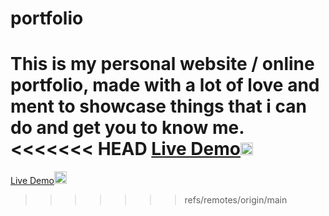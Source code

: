 # portfolio
This is my personal website / online portfolio, made with a lot of love and ment to showcase things that i can do and get you to know me.<br>
<<<<<<< HEAD
<a href="https://apostolos-eleftheriou.github.io/portfolio/" rel="nofollow">Live Demo</a><img class="emoji" alt="point_left" src="https://github.githubassets.com/images/icons/emoji/unicode/1f448.png" width="20" height="20">
=======
<a href="https://apostolos-eleftheriou.github.io/portfolio/" rel="nofollow">Live Demo</a><img class="emoji" alt="point_left" src="https://github.githubassets.com/images/icons/emoji/unicode/1f448.png" width="20" height="20">

>>>>>>> refs/remotes/origin/main
